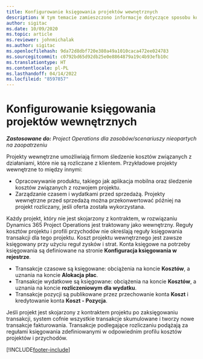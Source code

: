 ```yaml
---
title: Konfigurowanie księgowania projektów wewnętrznych
description: W tym temacie zamieszczono informacje dotyczące sposobu konfigurowania zasad księgowania w odniesieniu do projektów wewnętrznych w Project Operations.
author: sigitac
ms.date: 10/09/2020
ms.topic: article
ms.reviewer: johnmichalak
ms.author: sigitac
ms.openlocfilehash: 9da72d8dbf720e380a49a1010caca472ee024783
ms.sourcegitcommit: c0792bd65d92db25e0e8864879a19c4b93efb10c
ms.translationtype: HT
ms.contentlocale: pl-PL
ms.lasthandoff: 04/14/2022
ms.locfileid: "8597857"
---
```

# <a name="configure-accounting-for-internal-projects"></a>Konfigurowanie księgowania projektów wewnętrznych

_**Zastosowane do:** Project Operations dla zasobów/scenariuszy nieopartych na zaopatrzeniu_

Projekty wewnętrzne umożliwiają firmom śledzenie kosztów związanych z działaniami, które nie są rozliczane z klientem. Przykładowe projekty wewnętrzne to między innymi:

- Opracowywanie produktu, takiego jak aplikacja mobilna oraz śledzenie kosztów związanych z rozwojem projektu.
- Zarządzanie czasem i wydatkami przed sprzedażą. Projekty wewnętrzne przed sprzedażą można przekonwertować później na projekt rozliczany, jeśli oferta została wykorzystana.

Każdy projekt, który nie jest skojarzony z kontraktem, w rozwiązaniu Dynamics 365 Project Operations jest traktowany jako wewnętrzny. Reguły kosztów projektu i profili przychodów nie określają reguły księgowania transakcji dla tego projektu. Koszt projektu wewnętrznego jest zawsze księgowany przy użyciu reguł zysków i strat. Konta księgowe na potrzeby księgowania są definiowane na stronie **Konfiguracja księgowania w rejestrze**.

- Transakcje czasowe są księgowane: obciążenia na koncie **Kosztów**, a uznania na koncie **Alokacja płac**.
- Transakcje wydatkowe są księgowane: obciążenia na koncie **Kosztów**, a uznania na koncie **rozliczeniowym dla wydatku**.
- Transakcje pozycji są publikowane przez przechowanie konta **Koszt** i kredytowanie konta **Koszt - Pozycja**.

Jeśli projekt jest skojarzony z kontraktem projektu po zaksięgowaniu transakcji, system cofnie wszystkie transakcje skumulowane i tworzy nowe transakcje fakturowania. Transakcje podlegające rozliczaniu podążają za regułami księgowania zdefiniowanymi w odpowiednim profilu kosztów projektów i przychodów.




[!INCLUDE[footer-include](../includes/footer-banner.md)]
